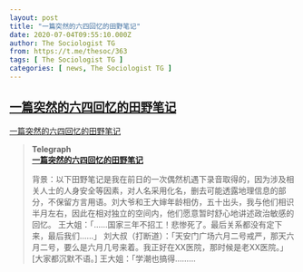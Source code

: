 ```yaml
---
layout: post
title: "一篇突然的六四回忆的田野笔记"
date: 2020-07-04T09:55:10.000Z
author: The Sociologist TG
from: https://t.me/thesoc/363
tags: [ The Sociologist TG ]
categories: [ news, The Sociologist TG ]
---
```

<!--1593856510000-->
[一篇突然的六四回忆的田野笔记](https://t.me/thesoc/363)
------

<div>
<p><a href="https://telegra.ph/%E4%B8%80%E7%AF%87%E7%AA%81%E7%84%B6%E7%9A%84%E5%85%AD%E5%9B%9B%E5%9B%9E%E5%BF%86%E7%9A%84%E7%94%B0%E9%87%8E%E7%AC%94%E8%AE%B0-07-04" target="_blank" rel="noopener" onclick="return confirm('Open this link?\n\n'+this.href);">一篇突然的六四回忆的田野笔记</a></p><blockquote><b>Telegraph</b><br><b><a href="https://telegra.ph/%E4%B8%80%E7%AF%87%E7%AA%81%E7%84%B6%E7%9A%84%E5%85%AD%E5%9B%9B%E5%9B%9E%E5%BF%86%E7%9A%84%E7%94%B0%E9%87%8E%E7%AC%94%E8%AE%B0-07-04">一篇突然的六四回忆的田野笔记</a></b><br><p>背景：以下田野笔记是我在前日的一次偶然机遇下录音取得的，因为涉及相关人士的人身安全等因素，对人名采用化名，删去可能透露地理信息的部分，不保留方言用语。刘大爷和王大婶年龄相仿，五十出头，我与他们相识半月左右，因此在相对独立的空间内，他们愿意暂时舒心地讲述政治敏感的回忆。 王大姐：「……国家三年不招工！悲惨死了。最后关系都没有定下来，最后我们……」 刘大叔（打断道）：「天安门广场六月二号戒严，那天六月二号，要么是六月几号来着。我正好在XX医院，那时候是老XX医院。」 [大家都沉默不语。] 王大姐：「学潮也搞得………</p></blockquote>
</div>
